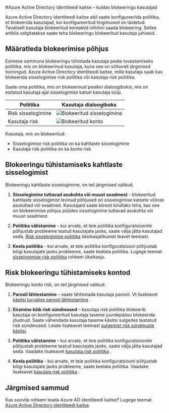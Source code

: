 <properties
    pageTitle="Azure Active Directory identiteedi kaitse – kuidas blokeeringu kasutajad | Microsoft Azure'i"
    description="Siit saate teada, kuidas blokeeringu blokeeritud Azure Active Directory identiteedi kaitse poliitika kasutajatelt."
    services="active-directory"
    keywords="Azure'i active directory identiteedi kaitse, blokeeringu tühistada kasutaja"
    documentationCenter=""
    authors="markusvi"
    manager="femila"
    editor=""/>

<tags
    ms.service="active-directory"
    ms.workload="identity"
    ms.tgt_pltfrm="na"
    ms.devlang="na"
    ms.topic="article"
    ms.date="09/20/2016"
    ms.author="markvi"/>

#<a name="azure-active-directory-identity-protection---how-to-unblock-users"></a>Azure Active Directory identiteedi kaitse – kuidas blokeeringu kasutajad

Azure Active Directory identiteedi kaitse abil saate konfigureerida poliitika, et blokeerida kasutajad, kui konfigureeritud tingimused on täidetud. Tavaliselt kasutaja blokeeritud kontaktid infoliini saada blokeering. Selles artiklis selgitatakse saate teha blokeeringu blokeeritud kasutaja juhiseid.


## <a name="determine-the-reason-for-blocking"></a>Määratleda blokeerimise põhjus

Esimese sammuna blokeeringu tühistada kasutaja peate tuvastamiseks poliitika, mis on blokeerinud kasutaja, kuna see on sõltuvalt järgmised toimingud. Azure Active Directory identiteedi kaitse, mille kasutaja saab kas blokeerida sisselogimise risk poliitika või kasutaja risk poliitika. 

Saate oma poliitika, mis on blokeerinud pealkiri dialoogiboksi, mis on esitatud kasutaja ajal sisselogimise katsel kasutaja tüüp.

|Poliitika | Kasutaja dialoogiboks|
|--- | --- |
|Risk sisselogimine | ![Blokeeritud sisselogimine](./media/active-directory-identityprotection-unblock-howto/02.png) |
|Kasutaja risk | ![Blokeeritud konto](./media/active-directory-identityprotection-unblock-howto/104.png) |


Kasutaja, mis on blokeeritud:

- Sisselogimise risk poliitika on ka kahtlaste sisselogimine
- Kasutaja risk poliitika on ka konto risk

 
## <a name="unblocking-suspicious-sign-ins"></a>Blokeeringu tühistamiseks kahtlaste sisselogimist

Blokeeringu kahtlaste sisselogimine, on teil järgmised valikud.

1. **Sisselogimine tuttavad asukohta või muust seadmest** - blokeeritud kahtlaste sisselogimist levinud põhjused on sisselogimise katsete võõras asukohad või seadmed. Kasutajaid saate kiiresti kindlaks teha, kas see on blokeerimise põhjus püüdes sisselogimine tuttavad asukohta või muust seadmest.


3. **Poliitika välistamine** – kui arvate, et teie poliitika konfiguratsioonile põhjustab probleeme teatud kasutajate jaoks, saate välja jätta kasutajad seda. [Risk sisselogimise poliitika](active-directory-identityprotection.md#sign-in-risk-policy) üksikasjalikumat teavet teemast.
 
4. **Keela poliitika** - kui arvate, et teie poliitika konfiguratsiooni põhjustab kõigi kasutajate jaoks probleeme, saate keelata poliitika. Lugege teemat [sisselogimise risk poliitika](active-directory-identityprotection.md#sign-in-risk-policy) rohkem üksikasju.


## <a name="unblocking-accounts-at-risk"></a>Risk blokeeringu tühistamiseks kontod

Blokeeringu konto risk, on teil järgmised valikud.

1. **Parooli lähtestamine** – saate lähtestada kasutaja parooli. Vt lisateavet [käsitsi turvalise parooli lähtestamine](active-directory-identityprotection.md#manual-secure-password-reset) .

2. **Eiramine kõik risk sündmused** – kasutaja risk poliitika blokeerib kasutaja on konfigureeritud kasutaja taseme juurdepääsu blokeerida jõudnud. Saate vähendada kasutaja taseme käsitsi sulgedes teatatud risk sündmused. Leiate lisateavet teemast [sulgemist risk sündmuste käsitsi](active-directory-identityprotection.md#closing-risk-events-manually).

3. **Poliitika välistamine** – kui arvate, et teie poliitika konfiguratsioonile põhjustab probleeme teatud kasutajate jaoks, saate välja jätta kasutajad seda. Vaadake lisateavet [kasutaja risk poliitika](active-directory-identityprotection.md#user-risk-policy) .
 
4. **Keela poliitika** - kui arvate, et teie poliitika konfiguratsiooni põhjustab kõigi kasutajate jaoks probleeme, saate keelata poliitika. Vaadake lisateavet [kasutaja risk poliitika](active-directory-identityprotection.md#user-risk-policy) .




## <a name="next-steps"></a>Järgmised sammud

 Kas soovite rohkem teada Azure AD identiteedi kaitse? Lugege teemat [Azure Active Directory identiteedi kaitse](active-directory-identityprotection.md).
 

